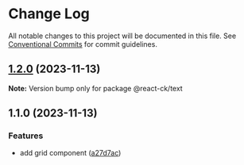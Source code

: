# Change Log

All notable changes to this project will be documented in this file.
See [Conventional Commits](https://conventionalcommits.org) for commit guidelines.

## [1.2.0](https://github.com/abelflopes/react-ck/compare/@react-ck/text@1.1.0...@react-ck/text@1.2.0) (2023-11-13)

**Note:** Version bump only for package @react-ck/text





## 1.1.0 (2023-11-13)


### Features

* add grid component ([a27d7ac](https://github.com/abelflopes/react-ck/commit/a27d7aca902520b853b061e1abe34bcf9581eccd))
